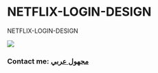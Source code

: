 # NETFLIX-LOGIN-DESIGN
NETFLIX-LOGIN-DESIGN


![](NETFLIX.gif)

### Contact me: [مجهول عربي](https://youtu.be/ZPGvudzB0Lk) <br>
